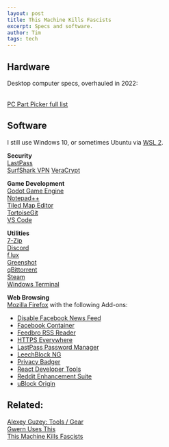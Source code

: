 ```yaml
---
layout: post
title: This Machine Kills Fascists
excerpt: Specs and software.
author: Tim 
tags: tech
---
```


## Hardware
Desktop computer specs, overhauled in 2022:  
<table>

</table>

[PC Part Picker full list]()

## Software
I still use Windows 10, or sometimes Ubuntu via [WSL 2](https://docs.microsoft.com/en-us/windows/wsl/wsl2-install). 

**Security**  
[LastPass](https://lastpass.com/)  
[SurfShark VPN](https://surfshark.com/)
[VeraCrypt](https://www.veracrypt.fr/en/Home.html)  

**Game Development**  
[Godot Game Engine](https://godotengine.org/)  
[Notepad++](https://notepad-plus-plus.org/)  
[Tiled Map Editor](https://www.mapeditor.org/)  
[TortoiseGit](https://tortoisegit.org/)  
[VS Code](https://code.visualstudio.com/)  

**Utilities**  
[7-Zip](https://www.7-zip.org/)  
[Discord](https://discordapp.com/)  
[f.lux](https://justgetflux.com/)  
[Greenshot](https://getgreenshot.org/downloads/)  
[qBittorrent](https://www.qbittorrent.org/)  
[Steam](https://store.steampowered.com/)  
[Windows Terminal](https://devblogs.microsoft.com/commandline/windows-terminal-1-0/)  

**Web Browsing**  
[Mozilla Firefox](https://www.mozilla.org/firefox/) with the following Add-ons:  
* [Disable Facebook News Feed](https://addons.mozilla.org/en-US/firefox/addon/disable-facebook-news-feed/) 
* [Facebook Container ](https://addons.mozilla.org/en-US/firefox/addon/facebook-container/)
* [Feedbro RSS Reader](https://addons.mozilla.org/en-US/firefox/addon/feedbroreader/)
* [HTTPS Everywhere](https://addons.mozilla.org/en-US/firefox/addon/https-everywhere/)
* [LastPass Password Manager](https://addons.mozilla.org/en-US/firefox/addon/lastpass-password-manager/)
* [LeechBlock NG](https://addons.mozilla.org/en-US/firefox/addon/leechblock-ng/)
* [Privacy Badger](https://addons.mozilla.org/en-US/firefox/addon/privacy-badger17/)
* [React Developer Tools](https://addons.mozilla.org/en-US/firefox/addon/react-devtools/)  
* [Reddit Enhancement Suite](https://addons.mozilla.org/en-US/firefox/addon/reddit-enhancement-suite/)
* [uBlock Origin](https://addons.mozilla.org/en-US/firefox/addon/ublock-origin/)

## Related:  
[Alexey Guzey: Tools / Gear](https://guzey.com/tools-gear/)  
[Gwern Uses This](https://www.gwern.net/Links#uses-this)  
[This Machine Kills Fascists](/2019/11/07/this-machine.html)  
